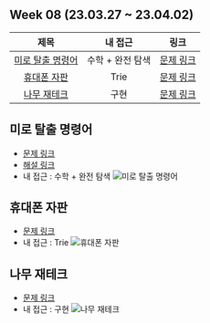 ## Week 08 (23.03.27 ~ 23.04.02)
| 제목 | 내 접근 | 링크 |
| :---: | :---: | :---: |
| [미로 탈출 명령어](#미로-탈출-명령어) | 수학 + 완전 탐색 | [문제 링크](https://school.programmers.co.kr/learn/courses/30/lessons/150365) | 
| [휴대폰 자판](#휴대폰-자판) | Trie | [문제 링크](https://www.acmicpc.net/problem/5670) | 
| [나무 재테크](#나무-재테크) | 구현 | [문제 링크](https://www.acmicpc.net/problem/16235) |

## 미로 탈출 명령어
- [문제 링크](https://school.programmers.co.kr/learn/courses/30/lessons/150365)
- [해설 링크](https://tech.kakao.com/2023/01/25/2023-kakao-recruitment-round-1/#elementor-toc__heading-anchor-6)
- 내 접근 : 수학 + 완전 탐색
    ![미로 탈출 명령어](https://user-images.githubusercontent.com/75352656/229582921-76f0de8c-0cbf-4bf4-a258-61968cf7c9a9.png)

## 휴대폰 자판
- [문제 링크](https://www.acmicpc.net/problem/5670)
- 내 접근 : Trie
    ![휴대폰 자판](https://user-images.githubusercontent.com/75352656/229582930-de181379-03b4-45da-8e95-c3550b55b505.png)


## 나무 재테크
- [문제 링크](https://www.acmicpc.net/problem/16235)
- 내 접근 : 구현
    ![나무 재테크](https://user-images.githubusercontent.com/75352656/229582917-49307747-697a-4351-aee2-31b1b75a1cc9.png)